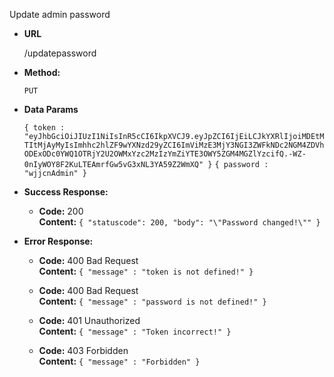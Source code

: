 Update admin password
  
* **URL**

  /updatepassword

* **Method:**
 
  `PUT`

* **Data Params**

  `{ token : "eyJhbGciOiJIUzI1NiIsInR5cCI6IkpXVCJ9.eyJpZCI6IjEiLCJkYXRlIjoiMDEtMTItMjAyMyIsImhhc2hlZF9wYXNzd29yZCI6ImViMzE3MjY3NGI3ZWFkNDc2NGM4ZDVhODExODc0YWQ1OTRjY2U2OWMxYzc2MzIzYmZiYTE3OWY5ZGM4MGZlYzcifQ.-WZ-0nIyWOY8F2KuLTEAmrfGw5vG3xNL3YA59Z2WmXQ" }`
  `{ password : "wjjcnAdmin" }`


* **Success Response:**

  * **Code:** 200 <br />
    **Content:** `
{
  "statuscode": 200,
  "body": "\"Password changed!\""
}
    `
 
* **Error Response:**
  * **Code:** 400 Bad Request <br />
    **Content:** `{ "message" : "token is not defined!" }`
    
  * **Code:** 400 Bad Request <br />
    **Content:** `{ "message" : "password is not defined!" }`
    
  * **Code:** 401 Unauthorized <br />
    **Content:** `{ "message" : "Token incorrect!" }`
    
  * **Code:** 403 Forbidden <br />
    **Content:** `{ "message" : "Forbidden" }`
